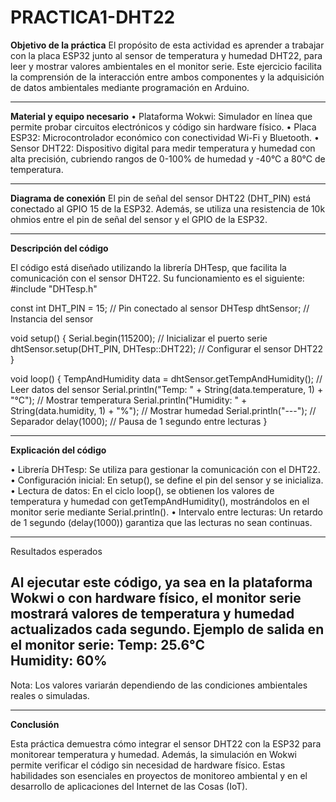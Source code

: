 # PRACTICA1-DHT22

**Objetivo de la práctica**
El propósito de esta actividad es aprender a trabajar con la placa ESP32 junto al sensor de temperatura y humedad DHT22, para leer y mostrar valores ambientales en el monitor serie. Este ejercicio facilita la comprensión de la interacción entre ambos componentes y la adquisición de datos ambientales mediante programación en Arduino.

______________________________________
**Material y equipo necesario**
•	Plataforma Wokwi: Simulador en línea que permite probar circuitos electrónicos y código sin hardware físico.
•	Placa ESP32: Microcontrolador económico con conectividad Wi-Fi y Bluetooth.
•	Sensor DHT22: Dispositivo digital para medir temperatura y humedad con alta precisión, cubriendo rangos de 0-100% de humedad y -40°C a 80°C de temperatura.

_______________________________________
**Diagrama de conexión**
El pin de señal del sensor DHT22 (DHT_PIN) está conectado al GPIO 15 de la ESP32. Además, se utiliza una resistencia de 10k ohmios entre el pin de señal del sensor y el GPIO de la ESP32.
________________________________________
**Descripción del código**


El código está diseñado utilizando la librería DHTesp, que facilita la comunicación con el sensor DHT22. Su funcionamiento es el siguiente:
#include "DHTesp.h"

const int DHT_PIN = 15; // Pin conectado al sensor
DHTesp dhtSensor; // Instancia del sensor

void setup() {
  Serial.begin(115200); // Inicializar el puerto serie
  dhtSensor.setup(DHT_PIN, DHTesp::DHT22); // Configurar el sensor DHT22
}

void loop() {
  TempAndHumidity data = dhtSensor.getTempAndHumidity(); // Leer datos del sensor
  Serial.println("Temp: " + String(data.temperature, 1) + "°C"); // Mostrar temperatura
  Serial.println("Humidity: " + String(data.humidity, 1) + "%"); // Mostrar humedad
  Serial.println("---"); // Separador
  delay(1000); // Pausa de 1 segundo entre lecturas
}


______________________________________________
**Explicación del código**


•	Librería DHTesp: Se utiliza para gestionar la comunicación con el DHT22.
•	Configuración inicial: En setup(), se define el pin del sensor y se inicializa.
•	Lectura de datos: En el ciclo loop(), se obtienen los valores de temperatura y humedad con getTempAndHumidity(), mostrándolos en el monitor serie mediante Serial.println().
•	Intervalo entre lecturas: Un retardo de 1 segundo (delay(1000)) garantiza que las lecturas no sean continuas.
________________________________________
Resultados esperados


Al ejecutar este código, ya sea en la plataforma Wokwi o con hardware físico, el monitor serie mostrará valores de temperatura y humedad actualizados cada segundo.
Ejemplo de salida en el monitor serie:
Temp: 25.6°C  
Humidity: 60%  
---  
Nota: Los valores variarán dependiendo de las condiciones ambientales reales o simuladas.
________________________________________
**Conclusión**

Esta práctica demuestra cómo integrar el sensor DHT22 con la ESP32 para monitorear temperatura y humedad. Además, la simulación en Wokwi permite verificar el código sin necesidad de hardware físico. Estas habilidades son esenciales en proyectos de monitoreo ambiental y en el desarrollo de aplicaciones del Internet de las Cosas (IoT).
